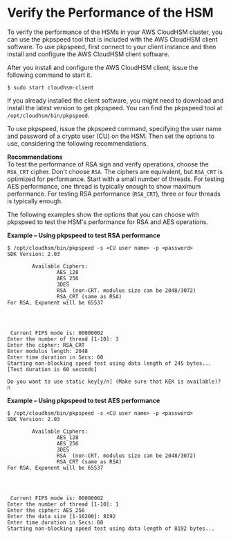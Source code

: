 # Verify the Performance of the HSM<a name="troubleshooting-verify-hsm-performance"></a>

To verify the performance of the HSMs in your AWS CloudHSM cluster, you can use the pkpspeed tool that is included with the AWS CloudHSM client software\. To use pkpspeed, first connect to your client instance and then install and configure the AWS CloudHSM client software\.

After you install and configure the AWS CloudHSM client, issue the following command to start it\.

```
$ sudo start cloudhsm-client
```

If you already installed the client software, you might need to download and install the latest version to get pkpspeed\. You can find the pkpspeed tool at `/opt/cloudhsm/bin/pkpspeed`\.

To use pkpspeed, issue the pkpspeed command, specifying the user name and password of a crypto user \(CU\) on the HSM\. Then set the options to use, considering the following recommendations\.

**Recommendations**  
To test the performance of RSA sign and verify operations, choose the `RSA_CRT` cipher\. Don't choose `RSA`\. The ciphers are equivalent, but `RSA_CRT` is optimized for performance\.
Start with a small number of threads\. For testing AES performance, one thread is typically enough to show maximum performance\. For testing RSA performance \(`RSA_CRT`\), three or four threads is typically enough\.

The following examples show the options that you can choose with pkpspeed to test the HSM's performance for RSA and AES operations\.

**Example – Using pkpspeed to test RSA performance**  

```
$ /opt/cloudhsm/bin/pkpspeed -s <CU user name> -p <password>
SDK Version: 2.03

        Available Ciphers:
                AES_128
                AES_256
                3DES
                RSA  (non-CRT. modulus size can be 2048/3072)
                RSA_CRT (same as RSA)
For RSA, Exponent will be 65537




 Current FIPS mode is: 00000002
Enter the number of thread [1-10]: 3
Enter the cipher: RSA_CRT
Enter modulus length: 2048
Enter time duration in Secs: 60
Starting non-blocking speed test using data length of 245 bytes...
[Test duration is 60 seconds]

Do you want to use static key[y/n] (Make sure that KEK is available)?  n
```

**Example – Using pkpspeed to test AES performance**  

```
$ /opt/cloudhsm/bin/pkpspeed -s <CU user name> -p <password>
SDK Version: 2.03

        Available Ciphers:
                AES_128
                AES_256
                3DES
                RSA  (non-CRT. modulus size can be 2048/3072)
                RSA_CRT (same as RSA)
For RSA, Exponent will be 65537




 Current FIPS mode is: 00000002
Enter the number of thread [1-10]: 1
Enter the cipher: AES_256
Enter the data size [1-16200]: 8192
Enter time duration in Secs: 60
Starting non-blocking speed test using data length of 8192 bytes...
```